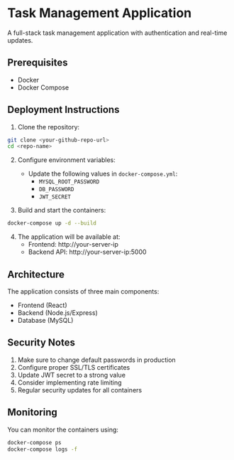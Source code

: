 # Task Management Application

A full-stack task management application with authentication and real-time updates.

## Prerequisites

- Docker
- Docker Compose

## Deployment Instructions

1. Clone the repository:
```bash
git clone <your-github-repo-url>
cd <repo-name>
```

2. Configure environment variables:
   - Update the following values in `docker-compose.yml`:
     - `MYSQL_ROOT_PASSWORD`
     - `DB_PASSWORD`
     - `JWT_SECRET`

3. Build and start the containers:
```bash
docker-compose up -d --build
```

4. The application will be available at:
   - Frontend: http://your-server-ip
   - Backend API: http://your-server-ip:5000

## Architecture

The application consists of three main components:
- Frontend (React)
- Backend (Node.js/Express)
- Database (MySQL)

## Security Notes

1. Make sure to change default passwords in production
2. Configure proper SSL/TLS certificates
3. Update JWT secret to a strong value
4. Consider implementing rate limiting
5. Regular security updates for all containers

## Monitoring

You can monitor the containers using:
```bash
docker-compose ps
docker-compose logs -f
``` 